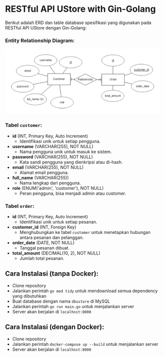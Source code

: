 # RESTful API UStore with Gin-Golang

Berikut adalah ERD dan table database spesifikasi yang digunakan pada RESTful API UStore dengan Gin-Golang:

### Entity Relationship Diagram:
![erd image](erd.png "erd")

### Tabel `customer`:

- **id** (INT, Primary Key, Auto Increment)
  - Identifikasi unik untuk setiap pengguna.
- **username** (VARCHAR(255), NOT NULL)
  - Nama pengguna unik untuk masuk ke sistem.
- **password** (VARCHAR(255), NOT NULL)
  - Kata sandi pengguna yang dienkripsi atau di-hash.
- **email** (VARCHAR(255), NOT NULL)
  - Alamat email pengguna.
- **full_name** (VARCHAR(255))
  - Nama lengkap dari pengguna.
- **role** (ENUM('admin', 'customer'), NOT NULL)
  - Peran pengguna, bisa menjadi admin atau customer.

### Tabel `order`:

- **id** (INT, Primary Key, Auto Increment)
  - Identifikasi unik untuk setiap pesanan.
- **customer_id** (INT, Foreign Key)
  - Menghubungkan ke tabel `customer` untuk menetapkan hubungan antara pesanan dan pelanggan.
- **order_date** (DATE, NOT NULL)
  - Tanggal pesanan dibuat.
- **total_amount** (DECIMAL(10, 2), NOT NULL)
  - Jumlah total pesanan.

## Cara Instalasi (tanpa Docker):

- Clone repository
- Jalankan perintah `go mod tidy` untuk mendownload semua dependency yang dibutuhkan
- Buat database dengan nama `dbustore` di MySQL
- Jalankan perintah `go run main.go` untuk menjalankan server
- Server akan berjalan di `localhost:8000`

## Cara Instalasi (dengan Docker):

- Clone repository
- Jalankan perintah `docker-compose up --build` untuk menjalankan server
- Server akan berjalan di `localhost:8000`